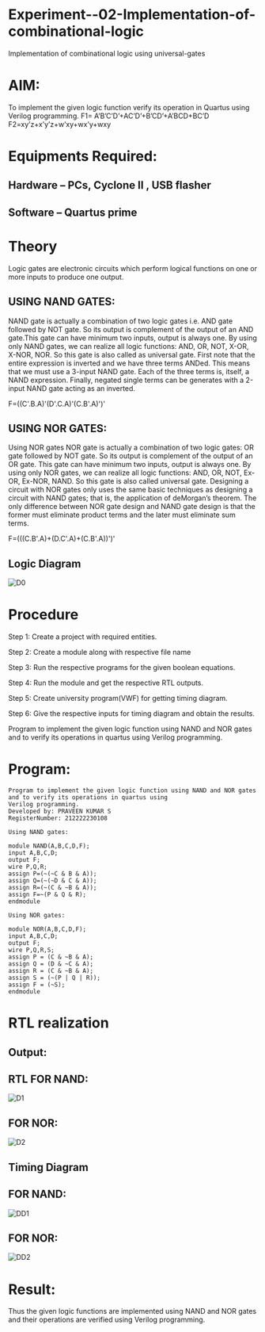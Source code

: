 # Experiment--02-Implementation-of-combinational-logic
Implementation of combinational logic using universal-gates
 
# AIM:
To implement the given logic function verify its operation in Quartus using Verilog programming.
 F1= A’B’C’D’+AC’D’+B’CD’+A’BCD+BC’D
F2=xy’z+x’y’z+w’xy+wx’y+wxy
 
 
 
# Equipments Required:
## Hardware – PCs, Cyclone II , USB flasher
## Software – Quartus prime


# Theory
Logic gates are electronic circuits which perform logical functions on one or more inputs to produce one output.

## USING NAND GATES:
NAND gate is actually a combination of two logic gates i.e. AND gate followed by NOT gate. So its output is
complement of the output of an AND gate.This gate can have minimum two inputs, output is always one. By using
only NAND gates, we can realize all logic functions: AND, OR, NOT, X-OR, X-NOR, NOR. So this gate is also called as 
universal gate. First note that the entire expression is inverted and we have three terms ANDed. This means that we 
must use a 3-input NAND gate. Each of the three terms is, itself, a NAND expression. Finally, negated single terms can 
be generates with a 2-input NAND gate acting as an inverted.

F=((C'.B.A)'(D'.C.A)'(C.B'.A)')'

## USING NOR GATES:
Using NOR gates NOR gate is actually a combination of two logic gates: OR gate followed by NOT gate. So its output
is complement of the output of an OR gate. This gate can have minimum two inputs, output is always one. By using 
only NOR gates, we can realize all logic functions: AND, OR, NOT, Ex-OR, Ex-NOR, NAND. So this gate is also called
universal gate. Designing a circuit with NOR gates only uses the same basic techniques as designing a circuit with
NAND gates; that is, the application of deMorgan’s theorem. The only difference between NOR gate design and
NAND gate design is that the former must eliminate product terms and the later must eliminate sum terms.

F=(((C.B'.A)+(D.C'.A)+(C.B'.A))')'

## Logic Diagram
![D0](https://user-images.githubusercontent.com/119559827/233395286-5bc1a68f-09e0-4f69-aabc-f63d78b18589.png)


# Procedure
Step 1: Create a project with required entities.

Step 2: Create a module along with respective file name

Step 3: Run the respective programs for the given boolean equations.

Step 4: Run the module and get the respective RTL outputs.

Step 5: Create university program(VWF) for getting timing diagram.

Step 6: Give the respective inputs for timing diagram and obtain the results. 

Program to implement the given logic function using NAND and NOR gates and to verify its operations 
in quartus using Verilog programming.

# Program:
```
Program to implement the given logic function using NAND and NOR gates and to verify its operations in quartus using 
Verilog programming.
Developed by: PRAVEEN KUMAR S
RegisterNumber: 212222230108

Using NAND gates:

module NAND(A,B,C,D,F);
input A,B,C,D;
output F;
wire P,Q,R;
assign P=(~(~C & B & A));
assign Q=(~(~D & C & A));
assign R=(~(C & ~B & A));
assign F=~(P & Q & R);
endmodule

Using NOR gates:

module NOR(A,B,C,D,F);
input A,B,C,D;
output F;
wire P,Q,R,S;
assign P = (C & ~B & A);
assign Q = (D & ~C & A);
assign R = (C & ~B & A);
assign S = (~(P | Q | R));
assign F = (~S);
endmodule
```
# RTL realization

## Output:
## RTL FOR NAND:
![D1](https://user-images.githubusercontent.com/119559827/233392219-3f043b17-92c7-4dae-b731-3e2d80374b24.png)
## FOR NOR:
![D2](https://user-images.githubusercontent.com/119559827/233392666-1fcfa57b-e129-41fc-ba04-b46a356dffbf.png)

## Timing Diagram
## FOR NAND:
![DD1](https://user-images.githubusercontent.com/119559827/233396232-8b508797-6264-4935-aba1-479217e47919.png)

## FOR NOR:
![DD2](https://user-images.githubusercontent.com/119559827/233396446-ca509ac2-e3d2-48c4-bcc3-779875b29022.png)

# Result:
Thus the given logic functions are implemented using NAND and NOR gates and their operations are verified using Verilog programming.
